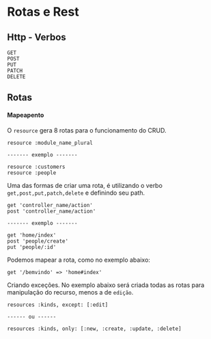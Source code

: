 # Rotas e Rest

## Http - Verbos

```
GET
POST
PUT
PATCH
DELETE
```

## Rotas

#### Mapeapento

O `resource` gera 8 rotas para o funcionamento do CRUD.

```
resource :module_name_plural

------- exemplo -------

resource :customers
resource :people
```

Uma das formas de criar uma rota, é utilizando o verbo `get,post,put,patch,delete` e definindo seu path.

```
get 'controller_name/action'
post 'controller_name/action'

------- exemplo -------

get 'home/index'
post 'people/create'
put 'people/:id'
```

Podemos mapear a rota, como no exemplo abaixo:

```
get '/bemvindo' => 'home#index'
```

Criando exceções. No exemplo abaixo será criada todas as rotas para manipulação do recurso, menos a de `edição`.

```
resources :kinds, except: [:edit]

------ ou ------

resources :kinds, only: [:new, :create, :update, :delete]
```
